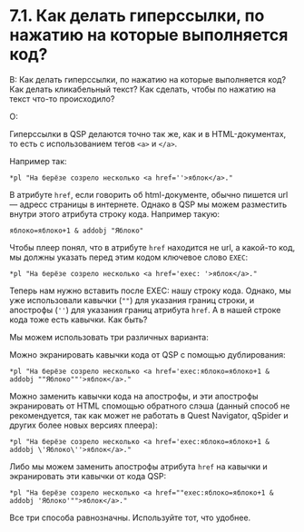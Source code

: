 # 7.1. Как делать гиперссылки, по нажатию на которые выполняется код?
<!-- [:faq_07_01] -->
В:	Как делать гиперссылки, по нажатию на которые выполняется код?
	Как делать кликабельный текст?
	Как сделать, чтобы по нажатию на текст что-то происходило?

О:

Гиперссылки в QSP делаются точно так же, как и в HTML-документах, то есть с использованием тегов `<a>` и `</a>`.

Например так:
```qsp
*pl "На берёзе созрело несколько <a href=''>яблок</a>."
```
В атрибуте `href`, если говорить об html-документе, обычно пишется url — адресс страницы в интернете. Однако в QSP мы можем разместить внутри этого атрибута строку кода. Например такую:
```qsp
яблоко=яблоко+1 & addobj "Яблоко"
```
Чтобы плеер понял, что в атрибуте `href` находится не url, а какой-то код, мы должны указать перед этим кодом ключевое слово `EXEC`:
```qsp
*pl "На берёзе созрело несколько <a href='exec: '>яблок</a>."
```
Теперь нам нужно вставить после EXEC: нашу строку кода. Однако, мы уже использовали кавычки (`""`) для указания границ строки, и апострофы (`''`) для указания границ атрибута `href`. А в нашей строке кода тоже есть кавычки. Как быть?

Мы можем использовать три различных варианта:

Можно экранировать кавычки кода от QSP с помощью дублирования:
```qsp
*pl "На берёзе созрело несколько <a href='exec:яблоко=яблоко+1 & addobj ""Яблоко""'>яблок</a>."
```
Можно заменить кавычки кода на апострофы, и эти апострофы экранировать от HTML спомощью обратного слэша (данный способ не рекомендуется, так как может не работать в Quest Navigator, qSpider и других более новых версиях плеера):
```qsp
*pl "На берёзе созрело несколько <a href='exec:яблоко=яблоко+1 & addobj \'Яблоко\''>яблок</a>."
```
Либо мы можем заменить апострофы атрибута `href` на кавычки и экранировать эти кавычки от кода QSP:
```qsp
*pl "На берёзе созрело несколько <a href=""exec:яблоко=яблоко+1 & addobj 'Яблоко'"">яблок</a>."
```
Все три способа равнозначны. Используйте тот, что удобнее.
